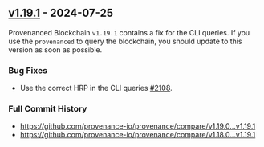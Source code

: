 ## [v1.19.1](https://github.com/provenance-io/provenance/releases/tag/v1.19.1) - 2024-07-25

Provenanced Blockchain `v1.19.1` contains a fix for the CLI queries. If you use the `provenanced` to query the blockchain, you should update to this version as soon as possible.

### Bug Fixes

* Use the correct HRP in the CLI queries [#2108](https://github.com/provenance-io/provenance/issues/2108).

### Full Commit History

* https://github.com/provenance-io/provenance/compare/v1.19.0...v1.19.1
* https://github.com/provenance-io/provenance/compare/v1.18.0...v1.19.1

